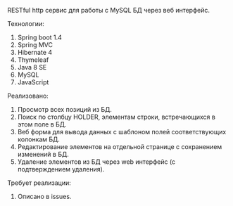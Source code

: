 RESTful http сервис для работы с MySQL БД через веб интерфейс.

Технологии:
1. Spring boot 1.4
2. Spring MVC 
3. Hibernate 4 
4. Thymeleaf
5. Java 8 SE
6. MySQL
7. JavaScript

Реализовано:
1. Просмотр всех позиций из БД.
2. Поиск по столбцу HOLDER, элементам строки, встречающихся в этом поле в БД.
3. Веб форма для вывода данных с шаблоном полей соответствующих колонкам БД.
4. Редактирование элементов на отдельной странице с сохранением изменений в БД.
5. Удаление элементов из БД через web интерфейс (с подтверждением удаления).

Требует реализации:

1. Описано в issues.

